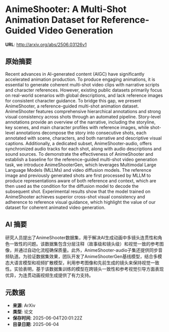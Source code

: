 # AnimeShooter: A Multi-Shot Animation Dataset for Reference-Guided Video Generation

**URL**: http://arxiv.org/abs/2506.03126v1

## 原始摘要

Recent advances in AI-generated content (AIGC) have significantly accelerated
animation production. To produce engaging animations, it is essential to
generate coherent multi-shot video clips with narrative scripts and character
references. However, existing public datasets primarily focus on real-world
scenarios with global descriptions, and lack reference images for consistent
character guidance. To bridge this gap, we present AnimeShooter, a
reference-guided multi-shot animation dataset. AnimeShooter features
comprehensive hierarchical annotations and strong visual consistency across
shots through an automated pipeline. Story-level annotations provide an
overview of the narrative, including the storyline, key scenes, and main
character profiles with reference images, while shot-level annotations
decompose the story into consecutive shots, each annotated with scene,
characters, and both narrative and descriptive visual captions. Additionally, a
dedicated subset, AnimeShooter-audio, offers synchronized audio tracks for each
shot, along with audio descriptions and sound sources. To demonstrate the
effectiveness of AnimeShooter and establish a baseline for the reference-guided
multi-shot video generation task, we introduce AnimeShooterGen, which leverages
Multimodal Large Language Models (MLLMs) and video diffusion models. The
reference image and previously generated shots are first processed by MLLM to
produce representations aware of both reference and context, which are then
used as the condition for the diffusion model to decode the subsequent shot.
Experimental results show that the model trained on AnimeShooter achieves
superior cross-shot visual consistency and adherence to reference visual
guidance, which highlight the value of our dataset for coherent animated video
generation.


## AI 摘要

研究人员提出了AnimeShooter数据集，用于解决AI生成动画中多镜头连贯性和角色一致性的问题。该数据集包含分层注释（故事级和镜头级）和视觉一致的参考图像，并通过自动化流程确保质量。此外，AnimeShooter-audio子集还提供同步音频轨道。为验证数据集效果，团队开发了AnimeShooterGen基线模型，结合多模态大语言模型和视频扩散模型，利用参考图像和先前生成的镜头来保持视觉一致性。实验表明，基于该数据集训练的模型在跨镜头一致性和参考视觉引导方面表现优异，为连贯动画视频生成提供了有力支持。

## 元数据

- **来源**: ArXiv
- **类型**: 论文
- **保存时间**: 2025-06-04T20:01:22Z
- **目录日期**: 2025-06-04
